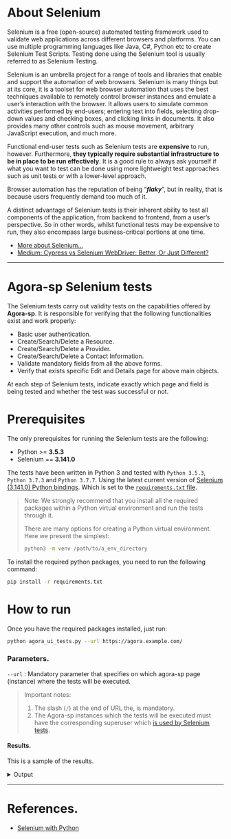 
About Selenium
===============
Selenium is a free (open-source) automated testing framework used to validate web applications across different browsers and platforms.
You can use multiple programming languages like Java, C#, Python etc to create Selenium Test Scripts. Testing done using the Selenium tool is usually referred to as Selenium Testing.

Selenium is an umbrella project for a range of tools and libraries that enable and support the automation of web browsers.
Selenium is many things but at its core, it is a toolset for web browser automation that uses the best techniques available to remotely control browser instances and emulate a user’s interaction with the browser.
It allows users to simulate common activities performed by end-users; entering text into fields, selecting drop-down values and checking boxes, and clicking links in documents. It also provides many other controls such as mouse movement, arbitrary JavaScript execution, and much more.


Functional end-user tests such as Selenium tests are **expensive** to run, however. Furthermore, **they typically require substantial infrastructure to be in place to be run effectively**.
It is a good rule to always ask yourself if what you want to test can be done using more lightweight test approaches such as unit tests or with a lower-level approach.


Browser automation has the reputation of being “***flaky***”, but in reality, that is because users frequently demand too much of it.

A distinct advantage of Selenium tests is their inherent ability to test all components of the application, from backend to frontend, from a user’s perspective. So in other words, whilst functional tests may be expensive to run, they also encompass large business-critical portions at one time.

* [More about Selenium...](https://www.selenium.dev/documentation/en/introduction/)
* [Medium: Cypress vs Selenium WebDriver: Better, Or Just Different?](https://medium.com/@applitools/cypress-vs-selenium-webdriver-better-or-just-different-2dc76906607d)

-------------------------------------------------------------------------------------------------------------------




Agora-sp Selenium tests
======================
The Selenium tests carry out validity tests on the capabilities offered by **Agora-sp**.
It is responsible for verifying that the following functionalities exist and work properly:

* Basic user authentication.
* Create/Search/Delete a Resource.
* Create/Search/Delete a Provider.
* Create/Search/Delete a Contact Information.
* Validate mandatory fields from all the above forms.
* Verify that exists specific Edit and Details page for above main objects.

At each step of Selenium tests, indicate exactly which page and field is being tested and whether the test was successful or not.




Prerequisites
==============
The only prerequisites for running the Selenium tests are the following:

* Python >= **3.5.3**
* Selenium == **3.141.0**

The tests have been written in Python 3 and tested with `Python 3.5.3`, `Python 3.7.3` and `Python 3.7.7`.
Using the latest current version of [Selenium (3.141.0) Python bindings](https://pypi.org/project/selenium/). Which is set to the [`requirements.txt` file](requirements.txt).

> Note: We strongly recommend that you install all the required packages within a Python virtual environment and run the tests through it.
>
> There are many options for creating a Python virtual environment. Here we present the simplest:
> ```bash
> python3 -m venv /path/to/a_env_directory
> ```

To install the required python packages, you need to run the following command:
```bash
pip install -r requirements.txt
```




How to run
===========
Once you have the required packages installed, just run:
```bash
python agora_ui_tests.py --url https://agora.example.com/
```

### Parameters.
`--url` : Mandatory parameter that specifies on which agora-sp page (instance) where the tests will be executed.

> Important notes:
> 1. The slash (`/`) at the end of URL the, is mandatory.
> 2. The Agora-sp instances which the tests will be executed must have the corresponding superuser which [is used by Selenium tests](agora/Agora.py#L82-83).

#### Results.

This is a sample of the results.

<details>
  <summary> Output </summary>

```
# Validations in the Contact form.
[Email]                              Email Input Validation     Success
[Phone]                              Phone Input Validation     Success
[Saving form status]                     Form Invalid           Success

# Validations in the Provider form.
[EPP.BAI.3]                          URL Input Validation   Success
[EPP.MRI.2]                          URL Input Validation   Success
[EPP.MRI.3]                          URL Input Validation   Success
[Saving form status]                     Form Invalid       Success

# Validations in the Resource form.
[ERP.BAI.4]                          URL Input Validation   Success
[ERP.MRI.3]                          URL Input Validation   Success
[ERP.MRI.4]                          URL Input Validation   Success
[ERP.MRI.5]                          URL Input Validation   Success
[ERP.MGI.1]                          URL Input Validation   Success
[ERP.MGI.2]                          URL Input Validation   Success
[ERP.MGI.3]                          URL Input Validation   Success
[ERP.MGI.4]                          URL Input Validation   Success
[ERP.MGI.5]                          URL Input Validation   Success
[ERP.MGI.6]                          URL Input Validation   Success
[ERP.MGI.7]                          URL Input Validation   Success
[ERP.MGI.8]                          URL Input Validation   Success
[ERP.MGI.9]                          URL Input Validation   Success
[ERP.AOI.2]                          URL Input Validation   Success
[ERP.FNI.1]                          URL Input Validation   Success
[ERP.FNI.2]                          URL Input Validation   Success
[ERP.COI.13]                         Email Input Validation     Success
[ERP.COI.14]                         Email Input Validation     Success
[Saving form status]                     Form Invalid       Success

# Edit a contact record.
[Edit page]                              Found and visited  Success

# Details of a contact record.
[Details page]                           Found and visited  Success

# Edit a provider record.
[Edit page]                              Found and visited  Success

# Details of a contact record.
[Details page]                           Found and visited  Success

# Edit a resources record.
[Edit page]                              Found and visited  Success

# Details of a contact record.
[Details page]                           Found and visited  Success

# Create a new contact.
[first_name]                             Found and filled   Success
[last_name]                              Found and filled   Success
[email]                                  Found and filled   Success
[phone]                                  Found and filled   Success
[position]                               Found and filled   Success
[organisation]                           Found and filled   Success
[Saving form status]                     Form Saved         Success
[Search]                                 Found 1 record     Success
[Delete form status]                     Form Saved         Success

# Create a new provider.
[epp_bai_id]                           Found and filled   Success
[epp_bai_name]                         Found and filled   Success
[epp_bai_abbreviation]                 Found and filled   Success
[epp_bai_website]                      Found and filled   Success
[epp_bai_legal_entity]                 Found and filled   Success
[epp_bai_legal_status]                 Found and filled   Success
[epp_cli_scientific_domain]            Found and filled   Success
[epp_cli_scientific_subdomain]         Found and filled   Success
[epp_cli_tags]                         Found and filled   Success
[epp_cli_structure_type]               Found and filled   Success
[epp_loi_1_street_name_and_number]       Found and filled   Success
[epp_loi_2_postal_code]                  Found and filled   Success
[epp_loi_3_city]                         Found and filled   Success
[epp_loi_5_country_or_territory]         Found and filled   Success
[epp_loi_4_region]                       Found and filled   Success
[epp_mri_1_description]                  Found and filled   Success
[epp_mri_2_logo]                         Found and filled   Success
[epp_mri_3_multimedia]                   Found and filled   Success
[epp_mti_1_life_cycle_status]            Found and filled   Success
[epp_mti_2_certifications]               Found and filled   Success
[main_contact]                           Found and filled   Success
[public_contact]                         Found and filled   Success
[epp_bai_hosting_legal_entity]         Found and filled   Success
[epp_oth_participating_countries]      Found and filled   Success
[epp_oth_affiliations]                 Found and filled   Success
[epp_oth_networks]                     Found and filled   Success
[epp_oth_esfri_domain]                 Found and filled   Success
[epp_oth_esfri_type]                   Found and filled   Success
[epp_oth_meril_scientific_domain]      Found and filled   Success
[epp_oth_meril_scientific_subdomain]   Found and filled   Success
[epp_oth_areas_of_activity]           Found and filled   Success
[epp_oth_societal_grand_challenges]   Found and filled   Success
[epp_oth_national_roadmaps]           Found and filled   Success
[Saving form status]                     Form Saved         Success
[Search]                                 Found 1 record     Success
[Delete form status]                     Form Saved         Success

# Create a new resource.
[erp_bai_id]                             Found and filled   Success
[erp_bai_name]                           Found and filled   Success
[erp_bai_service_organisation]           Found and filled   Success
[erp_bai_service_providers]              Found and filled   Success
[erp_bai_webpage]                        Found and filled   Success
[erp_cli_1_scientific_domain]            Found and filled   Success
[erp_cli_2_scientific_subdomain]         Found and filled   Success
[erp_cli_3_category]                     Found and filled   Success
[erp_cli_4_subcategory]                  Found and filled   Success
[erp_cli_5_target_users]                 Found and filled   Success
[erp_cli_6_access_type]                  Found and filled   Success
[erp_cli_7_access_mode]                  Found and filled   Success
[erp_cli_8_tags]                         Found and filled   Success
[erp_mri_1_description]                  Found and filled   Success
[erp_mri_2_tagline]                      Found and filled   Success
[erp_mri_3_logo]                         Found and filled   Success
[erp_mri_4_mulitimedia]                  Found and filled   Success
[erp_mri_5_use_cases]                    Found and filled   Success
[erp_mgi_1_helpdesk_webpage]             Found and filled   Success
[erp_mgi_2_user_manual]                  Found and filled   Success
[erp_mgi_3_terms_of_use]                 Found and filled   Success
[erp_mgi_4_privacy_policy]               Found and filled   Success
[erp_mgi_5_access_policy]                Found and filled   Success
[erp_mgi_6_sla_specification]            Found and filled   Success
[erp_mgi_7_training_information]         Found and filled   Success
[erp_mgi_8_status_monitoring]            Found and filled   Success
[erp_mgi_9_maintenance]                  Found and filled   Success
[erp_gla_1_geographical_availability]    Found and filled   Success
[erp_gla_2_language]                     Found and filled   Success
[erp_rli_1_geographic_location]          Found and filled   Success
[main_contact]                           Found and filled   Success
[public_contact]                         Found and filled   Success
[erp_coi_13_helpdesk_email]              Found and filled   Success
[erp_coi_14_security_contact_email]      Found and filled   Success
[erp_mti_1_technology_readiness_level]   Found and filled   Success
[erp_mti_2_life_cycle_status]            Found and filled   Success
[erp_mti_3_certifications]               Found and filled   Success
[erp_mti_4_standards]                    Found and filled   Success
[erp_mti_5_open_source_technologies]     Found and filled   Success
[erp_mti_6_version]                      Found and filled   Success
[erp_mti_7_last_update]                  Found and filled   Success
[erp_mti_8_changelog]                    Found and filled   Success
[required_resources]                     Found and filled   Success
[related_resources]                      Found and filled   Success
[erp_dei_3_related_platforms]            Found and filled   Success
[erp_ati_1_funding_body]                 Found and filled   Success
[erp_ati_2_funding_program]              Found and filled   Success
[erp_ati_3_grant_project_name]           Found and filled   Success
[erp_aoi_1_order_type]                   Found and filled   Success
[erp_aoi_2_order]                        Found and filled   Success
[erp_fni_1_payment_model]                Found and filled   Success
[erp_fni_2_pricing]                      Found and filled   Success
[Saving form status]                     Form Saved         Success
[Search]                                 Found 1 record     Success
[Delete form status]                     Form Saved         Success

Execution time of the Selenium UI tests is : 00:02:50
```
</details>




----------------------------------------------------------------

# References.

* [Selenium with Python](https://selenium-python.readthedocs.io/)

